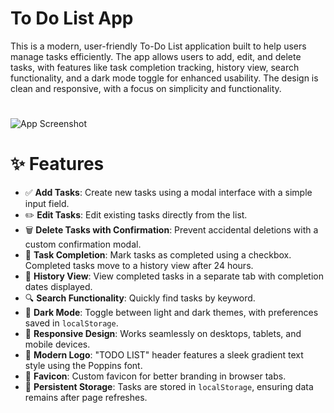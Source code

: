 
# To Do List App

This is a modern, user-friendly To-Do List application built to help users manage tasks efficiently. The app allows users to add, edit, and delete tasks, with features like task completion tracking, history view, search functionality, and a dark mode toggle for enhanced usability. The design is clean and responsive, with a focus on simplicity and functionality.
#


![App Screenshot](https://i.ibb.co/WWjDHtqL/Screenshot-10-3-2025-11859-127-0-0-1.jpg)

# ✨ Features

- ✅ **Add Tasks**: Create new tasks using a modal interface with a simple input field.
- ✏️ **Edit Tasks**: Edit existing tasks directly from the list.
- 🗑️ **Delete Tasks with Confirmation**: Prevent accidental deletions with a custom confirmation modal.
- 🎯 **Task Completion**: Mark tasks as completed using a checkbox. Completed tasks move to a history view after 24 hours.
- 📜 **History View**: View completed tasks in a separate tab with completion dates displayed.
- 🔍 **Search Functionality**: Quickly find tasks by keyword.
- 🌙 **Dark Mode**: Toggle between light and dark themes, with preferences saved in `localStorage`.
- 📱 **Responsive Design**: Works seamlessly on desktops, tablets, and mobile devices.
- 🎨 **Modern Logo**: "TODO LIST" header features a sleek gradient text style using the Poppins font.
- 🌟 **Favicon**: Custom favicon for better branding in browser tabs.
- 💾 **Persistent Storage**: Tasks are stored in `localStorage`, ensuring data remains after page refreshes.
